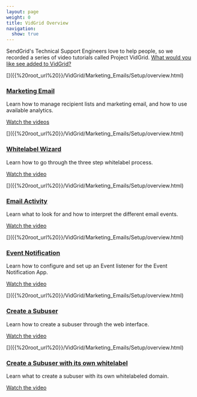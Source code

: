 ```yaml
---
layout: page
weight: 0
title: VidGrid Overview
navigation:
  show: true
---
```


SendGrid's Technical Support Engineers love to help people, so we recorded a series of video tutorials called Project VidGrid. [What would you like see added to VidGrid?](mailto:support@sendgrid.com)

<!-- Video Section List -->

<div class="row-fluid">
<div class="span4 well callout">
[<span class="icon-1 pull-right" alt="Overview Icon"></span>]({{%20root_url%20}}/VidGrid/Marketing_Emails/Setup/overview.html)

### [Marketing Email]({{%20root_url%20}}/VidGrid/Marketing_Emails/Setup/overview.html)

Learn how to manage recipient lists and marketing email, and how to use available analytics.

[Watch the videos]({{%20root_url%20}}/VidGrid/Marketing_Emails/Setup/overview.html)

</div>
<div class="span4 well callout">
[<span class="icon-2 pull-right" alt="Overview Icon"></span>]({{%20root_url%20}}/VidGrid/Marketing_Emails/Setup/overview.html)

### [Whitelabel Wizard]({{%20root_url%20}}/VidGrid/Whitelabel/whitelabel.html)

Learn how to go through the three step whitelabel process.

[Watch the video]({{%20root_url%20}}/VidGrid/Whitelabel/whitelabel.html)

</div>
<div class="span4 well callout">
[<span class="icon-3 pull-right" alt="Overview Icon"></span>]({{%20root_url%20}}/VidGrid/Marketing_Emails/Setup/overview.html)

### [Email Activity]({{%20root_url%20}}/VidGrid/Email_Activity/activity.html)

Learn what to look for and how to interpret the different email events.

[Watch the video]({{%20root_url%20}}/VidGrid/Email_Activity/activity.html)

</div>
</div>
<div class="row-fluid">
<div class="span4 well callout">
[<span class="icon-4 pull-right" alt="Overview Icon"></span>]({{%20root_url%20}}/VidGrid/Marketing_Emails/Setup/overview.html)

### [Event Notification]({{%20root_url%20}}/VidGrid/Event_Notification/configure.html)

Learn how to configure and set up an Event listener for the Event Notification App.

[Watch the video]({{%20root_url%20}}/VidGrid/Event_Notification/configure.html)

</div>
<div class="span4 well callout">
[<span class="icon-16 pull-right" alt="Overview Icon"></span>]({{%20root_url%20}}/VidGrid/Marketing_Emails/Setup/overview.html)

### [Create a Subuser]({{%20root_url%20}}/VidGrid/Subuser/create_subuser.html)

Learn how to create a subuser through the web interface.

[Watch the video]({{%20root_url%20}}/VidGrid/Subuser/create_subuser.html)

</div>
<div class="span4 well callout">
[<span class="icon-17 pull-right" alt="Overview Icon"></span>]({{%20root_url%20}}/VidGrid/Marketing_Emails/Setup/overview.html)

### [Create a Subuser with its own whitelabel]({{%20root_url%20}}/VidGrid/Subuser/create_subuser_whitelabel.html)

Learn what to create a subuser with its own whitelabeled domain.

[Watch the video]({{%20root_url%20}}/VidGrid/Subuser/create_subuser_whitelabel.html)

</div>
</div>

